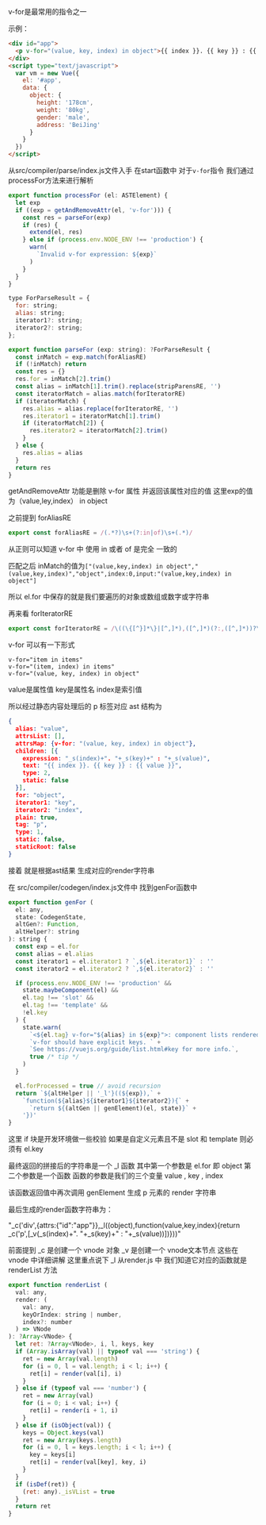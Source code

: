 v-for是最常用的指令之一

示例：

```html
<div id="app">
  <p v-for="(value, key, index) in object">{{ index }}. {{ key }} : {{ value }}</p>
</div>
<script type="text/javascript">
  var vm = new Vue({
    el: '#app',
    data: {
      object: {
        height: '178cm',
        weight: '80kg',
        gender: 'male',
        address: 'BeiJing'
      }
    }
  })
</script>
```
从src/compiler/parse/index.js文件入手 在start函数中 对于`v-for`指令 我们通过processFor方法来进行解析

```javascript
export function processFor (el: ASTElement) {
  let exp
  if ((exp = getAndRemoveAttr(el, 'v-for'))) {
    const res = parseFor(exp)
    if (res) {
      extend(el, res)
    } else if (process.env.NODE_ENV !== 'production') {
      warn(
        `Invalid v-for expression: ${exp}`
      )
    }
  }
}

type ForParseResult = {
  for: string;
  alias: string;
  iterator1?: string;
  iterator2?: string;
};

export function parseFor (exp: string): ?ForParseResult {
  const inMatch = exp.match(forAliasRE)
  if (!inMatch) return
  const res = {}
  res.for = inMatch[2].trim()
  const alias = inMatch[1].trim().replace(stripParensRE, '')
  const iteratorMatch = alias.match(forIteratorRE)
  if (iteratorMatch) {
    res.alias = alias.replace(forIteratorRE, '')
    res.iterator1 = iteratorMatch[1].trim()
    if (iteratorMatch[2]) {
      res.iterator2 = iteratorMatch[2].trim()
    }
  } else {
    res.alias = alias
  }
  return res
}
```

getAndRemoveAttr 功能是删除 v-for 属性 并返回该属性对应的值 这里exp的值为（value,ley,index） in object 

之前提到 forAliasRE

```javascript
export const forAliasRE = /(.*?)\s+(?:in|of)\s+(.*)/
```

从正则可以知道 v-for 中 使用 in 或者 of 是完全 一致的

匹配之后 inMatch的值为`["(value,key,index) in object","(value,key,index)","object",index:0,input:"(value,key,index) in object"]`

所以 el.for 中保存的就是我们要遍历的对象或数组或数字或字符串

再来看 forIteratorRE

```javascript
export const forIteratorRE = /\((\{[^}]*\}|[^,]*),([^,]*)(?:,([^,]*))?\)/
```

v-for 可以有一下形式

    v-for="item in items"
    v-for="(item, index) in items"
    v-for="(value, key, index) in object"

value是属性值 key是属性名 index是索引值

所以经过静态内容处理后的 p 标签对应 ast 结构为

```json
{
  alias: "value",
  attrsList: [],
  attrsMap: {v-for: "(value, key, index) in object"},
  children: [{
    expression: "_s(index)+". "+_s(key)+" : "+_s(value)",
    text: "{{ index }}. {{ key }} : {{ value }}",
    type: 2,
    static: false
  }],
  for: "object",
  iterator1: "key",
  iterator2: "index",
  plain: true,
  tag: "p",
  type: 1,
  static: false,
  staticRoot: false
}
```

接着 就是根据ast结果 生成对应的render字符串

在 src/compiler/codegen/index.js文件中 找到genFor函数中

```javascript
export function genFor (
  el: any,
  state: CodegenState,
  altGen?: Function,
  altHelper?: string
): string {
  const exp = el.for
  const alias = el.alias
  const iterator1 = el.iterator1 ? `,${el.iterator1}` : ''
  const iterator2 = el.iterator2 ? `,${el.iterator2}` : ''

  if (process.env.NODE_ENV !== 'production' &&
    state.maybeComponent(el) &&
    el.tag !== 'slot' &&
    el.tag !== 'template' &&
    !el.key
  ) {
    state.warn(
      `<${el.tag} v-for="${alias} in ${exp}">: component lists rendered with ` +
      `v-for should have explicit keys. ` +
      `See https://vuejs.org/guide/list.html#key for more info.`,
      true /* tip */
    )
  }

  el.forProcessed = true // avoid recursion
  return `${altHelper || '_l'}((${exp}),` +
    `function(${alias}${iterator1}${iterator2}){` +
      `return ${(altGen || genElement)(el, state)}` +
    '})'
}
```
这里 if 块是开发环境做一些校验 如果是自定义元素且不是 slot 和 template 则必须有 el.key

最终返回的拼接后的字符串是一个 _l 函数 其中第一个参数是 el.for 即 object 第二个参数是一个函数 函数的参数是我们的三个变量 value , key , index 

该函数返回值中再次调用 genElement 生成 p 元素的 render 字符串

最后生成的render函数字符串为：

  "_c('div',{attrs:{"id":"app"}},_l((object),function(value,key,index){return _c('p',[_v(_s(index)+". "+_s(key)+" : "+_s(value))])}))"

前面提到 _c 是创建一个 vnode 对象 _v 是创建一个 vnode文本节点 这些在 vnode 中详细讲解 这里重点说下 _l 从render.js 中 我们知道它对应的函数就是 renderList 方法

```javascript
export function renderList (
  val: any,
  render: (
    val: any,
    keyOrIndex: string | number,
    index?: number
  ) => VNode
): ?Array<VNode> {
  let ret: ?Array<VNode>, i, l, keys, key
  if (Array.isArray(val) || typeof val === 'string') {
    ret = new Array(val.length)
    for (i = 0, l = val.length; i < l; i++) {
      ret[i] = render(val[i], i)
    }
  } else if (typeof val === 'number') {
    ret = new Array(val)
    for (i = 0; i < val; i++) {
      ret[i] = render(i + 1, i)
    }
  } else if (isObject(val)) {
    keys = Object.keys(val)
    ret = new Array(keys.length)
    for (i = 0, l = keys.length; i < l; i++) {
      key = keys[i]
      ret[i] = render(val[key], key, i)
    }
  }
  if (isDef(ret)) {
    (ret: any)._isVList = true
  }
  return ret
}
```
